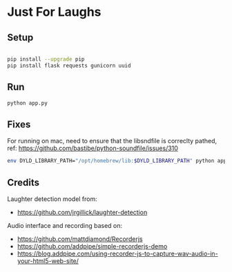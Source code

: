 # Just For Laughs

## Setup

```sh

pip install --upgrade pip
pip install flask requests gunicorn uuid
```

## Run

```sh
python app.py
```

## Fixes

For running on mac, need to ensure that the libsndfile is correclty pathed, ref: https://github.com/bastibe/python-soundfile/issues/310
```sh
env DYLD_LIBRARY_PATH="/opt/homebrew/lib:$DYLD_LIBRARY_PATH" python app.py
```


## Credits

Laughter detection model from:

* https://github.com/jrgillick/laughter-detection

Audio interface and recording based on:

* https://github.com/mattdiamond/Recorderjs
* https://github.com/addpipe/simple-recorderjs-demo
* https://blog.addpipe.com/using-recorder-js-to-capture-wav-audio-in-your-html5-web-site/